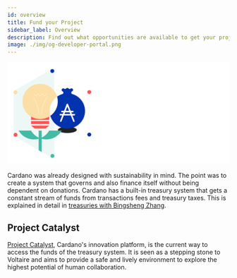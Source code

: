 ```yaml
---
id: overview
title: Fund your Project
sidebar_label: Overview
description: Find out what opportunities are available to get your project funded.
image: ./img/og-developer-portal.png
---
```


![Cardano Fund your Project](../../static/img/card-funding-title.svg)

Cardano was already designed with sustainability in mind. The point was to create a system that governs and also finance itself without being dependent on donations.  Cardano has a built-in treasury system that gets a constant stream of funds from transactions fees and treasury taxes. This is explained in detail in [treasuries with Bingsheng Zhang](https://www.youtube.com/watch?v=Hyh3h_yX-S0). 

## Project Catalyst

[Project Catalyst](project-catalyst), Cardano's innovation platform, is the current way to access the funds of the treasury system. It is seen as a stepping stone to Voltaire and aims to provide a safe and lively environment to explore the highest potential of human collaboration. 
